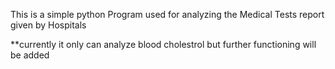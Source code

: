 This is a simple python Program used for analyzing the Medical Tests report given by Hospitals 

**currently it only can analyze blood cholestrol but further functioning will be added 
